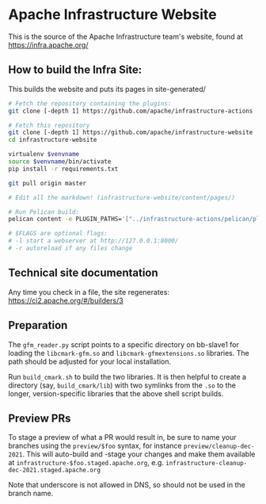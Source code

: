 Apache Infrastructure Website
=============================


This is the source of the Apache Infrastructure team's website, 
found at https://infra.apache.org/

## How to build the Infra Site:
This builds the website and puts its pages in site-generated/

```bash
# Fetch the repository containing the plugins:
git clone [-depth 1] https://github.com/apache/infrastructure-actions

# Fetch this repository
git clone [-depth 1] https://github.com/apache/infrastructure-website
cd infrastructure-website

virtualenv $venvname
source $venvname/bin/activate
pip install -r requirements.txt

git pull origin master

# Edit all the markdown! (infrastructure-website/content/pages/)

# Run Pelican build:
pelican content -e PLUGIN_PATHS='["../infrastructure-actions/pelican/plugins"]' -o site-generated $FLAGS

# $FLAGS are optional flags:
# -l start a webserver at http://127.0.0.1:8000/
# -r autoreload if any files change
```

## Technical site documentation
Any time you check in a file, the site regenerates:
https://ci2.apache.org/#/builders/3

## Preparation
The `gfm_reader.py` script points to a specific directory on
bb-slave1 for loading the `libcmark-gfm.so` and `libcmark-gfmextensions.so`
libraries. The path should be adjusted for your local installation.

Run `build_cmark.sh` to build the two libraries. It is
then helpful to create a directory (say, `build_cmark/lib`) with
two symlinks from the `.so` to the longer, version-specific libraries
that the above shell script builds.

## Preview PRs
To stage a preview of what a PR would result in, be sure to name your branches 
using the `preview/$foo` syntax, for instance `preview/cleanup-dec-2021`. This 
will auto-build and -stage your changes and make them available at 
`infrastructure-$foo.staged.apache.org`, e.g. `infrastructure-cleanup-dec-2021.staged.apache.org`

Note that underscore is not allowed in DNS,
so should not be used in the branch name.
